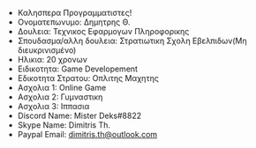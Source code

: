 - Καλησπερα Προγραμματιστες!
- Ονοματεπωνυμο: Δημητρης Θ.
- Δουλεια: Τεχνικος Εφαρμογων Πληροφορικης
- Σπουδασμα/αλλη δουλεια: Στρατιωτικη Σχολη Εβελπιδων(Μη διευκρινισμένο)
- Ηλικια: 20 χρονων
- Ειδικοτητα: Game Developement
- Εδικοτητα Στρατου: Οπλιτης Μαχητης
- Ασχολια 1: Online Game
- Ασχολια 2: Γυμναστικη
- Ασχολια 3: Ιππασια
- Discord Name: Mister Deks#8822
- Skype Name: Dimitris Th.
- Paypal Email: dimitris.th@outlook.com

<!---
Dimitris Th.#4144 is a ✨ special ✨ repository because its `README.md` (this file) appears on your GitHub profile.
You can click the Preview link to take a look at your changes.
--->
